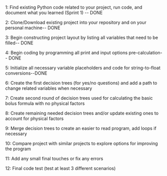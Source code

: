 1: Find existing Python code related to your project, run code, and document what you learned (Sprint 1) -- DONE

2: Clone/Download existing project into your repository and on your personal machine-- DONE

3: Begin constructing project layout by listing all variables that need to be filled-- DONE

4: Begin coding by programming all print and input options pre-calculation-- DONE

5: Initialize all necessary variable placeholders and code for string-to-float conversions--DONE

6: Create the first decision trees (for yes/no questions) and add a path to change related variables when necessary

7: Create second round of decision trees used for calculating the basic bolus formula with no physical factors

8: Create remaining needed decision trees and/or update existing ones to account for physical factors

9: Merge decision trees to create an easier to read program, add loops if necessary

10: Compare project with similar projects to explore options for improving the program

11: Add any small final touches or fix any errors

12: Final code test (test at least 3 different scenarios)


